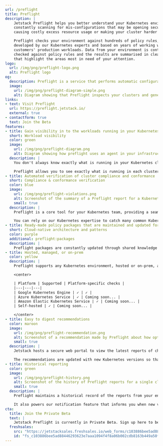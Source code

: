 ```yaml
---
url: /preflight
title: Preflight
description: |
    Jetstack Preflight helps you better understand your Kubernetes environments by
    constantly scanning for mis-configurations that may be opening security holes,
    causing costly excess resource usage or making your cluster harder to maintain.

    Preflight checks your environment against hundreds of policy rules, all
    developed by our Kubernetes experts and based on years of working with
    customers' production workloads. Data from your environment is continually
    checked against policy rules and the results are summarised in clear reports
    that highlight the areas most in need of your attention.
logo:
  url: /img/png/preflight-logo.png
  alt: Preflight logo
og:
  description: Preflight is a service that performs automatic configuration checks on your Kubernetes infrastructure.
  image:
    url: /img/png/preflight-diagram-simple.png
    alt: Diagram showing that Preflight inspects your clusters and generates reports
links:
- text: Visit Preflight
  url: https://preflight.jetstack.io/
  external: true
- contactform: true
  text: Join the Beta
features:
- title: Gain visibility in to the workloads running in your Kubernetes environments
  short: Workload visibility
  color: green
  image:
    url: /img/png/preflight-diagram.png
    alt: Diagram showing how preflight uses an agent in your infrastructure to report data to the Preflight SaaS for analysis and reporting
  description: |
    You don't always know exactly what is running in your Kubernetes clusters, either because developers may have deployed things that you don't know about, or because configuration changes have left applications running that everyone thinks have been removed.

    Preflight allows you to see exactly what is running in each cluster without requiring you to pre-approve every change or specific tools to deploy the clusters or their applications. Preflight will also highlight anything that is particularly high risk because of configuration problems, whether that is potential security holes or excess resource usage.
- title: Automated verification of cluster compliance and conformance
  short: Compliance & conformance verification
  color: blue
  image:
    url: /img/png/preflight-violations.png
    alt: Screenshot of the summary of a Preflight report for a Kubernetes cluster
    small: true
  description: |
    Preflight is a core tool for your Kubernetes team, providing a seamless compliance checker so that your business can move quickly on improving your Infrastructure, whilst having the confidence that it meets the highest standards of best practice.

    You can rely on our Kubernetes expertise to catch many common Kubernetes errors.
- title: Ready-made policy packages that are maintained and updated for common cloud native Architecture and patterns
  short: Cloud-native architecture and patterns
  color: purple
  additional: preflight:packages
  description: |
    Preflight packages are constantly updated through shared knowledge in Jetstack, meaning they are always covering the latest developments in upstream technologies and cloud infrastructure.
- title: Hosted, managed, or on-prem
  color: yellow
  description: |
    Preflight supports any Kubernetes environment, hosted or on-prem, and can be used when you have a heterogeneous environment. There are policy packs that check specific rules for each environment so that you be sure that you have the best configuration in each case.

    <center>

    | Platform | Supported | Platform-specific checks |
    |---|---|---|
    | Google Kubernetes Engine | ✓ | ✓ |
    | Azure Kubernetes Service | ✓ | Coming soon... |
    | Amazon Elastic Kubernetes Service | ✓ | Coming soon... |
    | Self-hosted | ✓ | Coming soon... |

    </center>
- title: Easy to digest recommendations
  color: maroon
  image:
    url: /img/png/preflight-recommendation.png
    alt: Screenshot of a recommendation made by Preflight about how options to rectify a configuration issue
    small: true
  description: |
    Jetstack hosts a secure web portal to view the latest reports of checks, ensuring that all members of your team are able to evaluate the current state of your Kubernetes infrastructure. The reports highlight the most important items for you to review and deal with before they become costly.

    The recommendations are updated with new Kubernetes versions so that you can be sure that you are always up to date with best-practices.
- title: Historical reporting
  color: green
  image:
    url: /img/png/preflight-history.png
    alt: Screenshot of the history of Preflight reports for a single cluster
    small: true
  description: |
    Preflight maintains a historical record of the reports from your environments. This allows you to confirm the earlier state of your cluster when needed.

    It also powers our notification feature that informs you when new violations occur within one your environments.
cta:
  title: Join the Private Beta
  text: |
    Jetstack Preflight is currently in Private Beta. Sign up here to be invited to join.
  freshsales:
    src: "https://jetstacksales.freshsales.io/web_forms/c103886bee5ad88446293623e7aaa1094f4f8a06b002cdb8163b449a50f9a82c/form.js"
    id: "fs_c103886bee5ad88446293623e7aaa1094f4f8a06b002cdb8163b449a50f9a82c"
---
```

